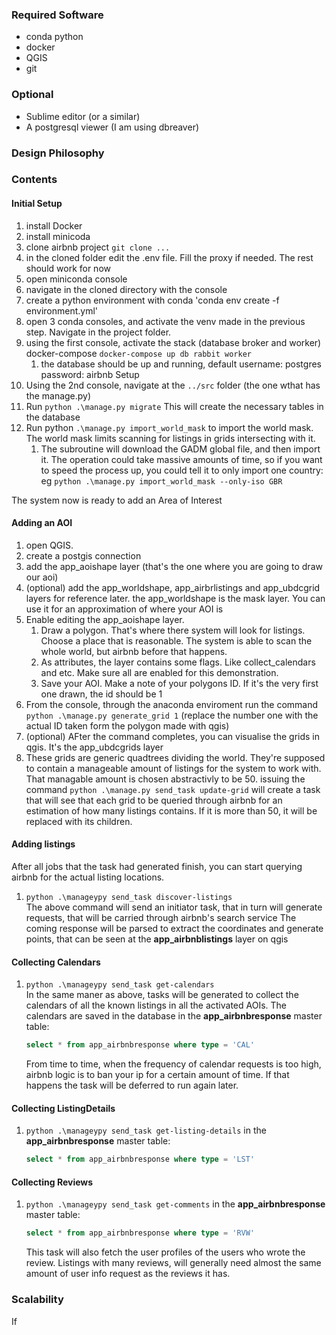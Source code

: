 ### Required Software

- conda python
- docker
- QGIS
- git

### Optional

- Sublime editor (or a similar)
- A postgresql viewer (I am using dbreaver)


### Design Philosophy

### Contents

#### Initial Setup

1. install Docker
1. install minicoda
1. clone airbnb project `git clone ...`
1. in the cloned folder edit the .env file. Fill the proxy if needed. The rest should work for now
1. open miniconda console
1. navigate in the cloned directory with the console
1. create a python environment with conda 'conda env create -f environment.yml'
1. open 3 conda consoles, and activate the venv made in the previous step. Navigate in the project folder.
1. using the first console, activate the stack (database broker and worker)
   docker-compose `docker-compose up db rabbit worker`
    1. the database should be up and running, default username: postgres password: airbnb Setup
1. Using the 2nd console, navigate at the `../src` folder (the one wthat has the manage.py)
1. Run `python .\manage.py migrate` This will create the necessary tables in the database
1. Run python `.\manage.py import_world_mask` to import the world mask. The world mask limits scanning for listings in
   grids intersecting with it.
    1. The subroutine will download the GADM global file, and then import it. The operation could take massive amounts
       of time, so if you want to speed the process up, you could tell it to only import one country:
       eg `python .\manage.py import_world_mask --only-iso GBR`

The system now is ready to add an Area of Interest

#### Adding an AOI

1. open QGIS.
1. create a postgis connection
1. add the app_aoishape layer (that's the one where you are going to draw our aoi)
1. (optional) add the app_worldshape, app_airbrlistings and app_ubdcgrid layers for reference later. the app_worldshape
   is the mask layer. You can use it for an approximation of where your AOI is
1. Enable editing the app_aoishape layer.
    1. Draw a polygon. That's where there system will look for listings. Choose a place that is reasonable. The system
       is able to scan the whole world, but airbnb before that happens.
    1. As attributes, the layer contains some flags. Like collect_calendars and etc. Make sure all are enabled for this
       demonstration.
    1. Save your AOI. Make a note of your polygons ID. If it's the very first one drawn, the id should be 1
1. From the console, through the anaconda enviroment run the command `python .\manage.py generate_grid 1` (replace the
   number one with the actual ID taken form the polygon made with qgis)
1. (optional) AFter the command completes, you can visualise the grids in qgis. It's the app_ubdcgrids layer
1. These grids are generic quadtrees dividing the world. They're supposed to contain a manageable amount of listings for
   the system to work with. That managable amount is chosen abstractivly to be 50. issuing the
   command `python .\manage.py send_task update-grid` will create a task that will see that each grid to be queried
   through airbnb for an estimation of how many listings contains. If it is more than 50, it will be replaced with its
   children.

#### Adding listings

After all jobs that the task had generated finish, you can start querying airbnb for the actual listing locations.

1. `python .\manageypy send_task discover-listings`  
   The above command will send an initiator task, that in turn will generate requests, that will be carried through
   airbnb's search service The coming response will be parsed to extract the coordinates and generate points, that can
   be seen at the __app_airbnblistings__ layer on qgis

#### Collecting Calendars

1. `python .\manageypy send_task get-calendars`  
   In the same maner as above, tasks will be generated to collect the calendars of all the known listings in all the
   activated AOIs. The calendars are saved in the database in the __app_airbnbresponse__ master table:
   ```sql 
   select * from app_airbnbresponse where type = 'CAL'
   ```

   From time to time, when the frequency of calendar requests is too high, airbnb logic is to ban your ip for a certain
   amount of time. If that happens the task will be deferred to run again later.

#### Collecting ListingDetails

1. `python .\manageypy send_task get-listing-details`
   in the __app_airbnbresponse__ master table:
   ```sql 
   select * from app_airbnbresponse where type = 'LST'
   ```

#### Collecting Reviews

1. `python .\manageypy send_task get-comments`
   in the __app_airbnbresponse__ master table:
   ```sql 
   select * from app_airbnbresponse where type = 'RVW'
   ```

   This task will also fetch the user profiles of the users who wrote the review. Listings with many reviews, will
   generally need almost the same amount of user info request as  the reviews it has. 

### Scalability 

If
